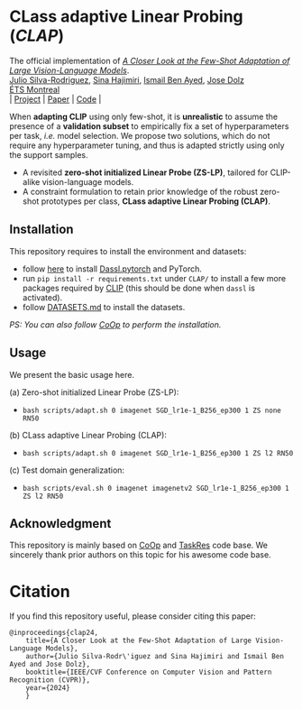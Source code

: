 # CLass adaptive Linear Probing (*CLAP*)
The official implementation of [*A Closer Look at the Few-Shot Adaptation of Large Vision-Language Models*](https://arxiv.org/abs/2312.12730).<br/>
[Julio Silva-Rodriguez](https://scholar.google.es/citations?user=1UMYgHMAAAAJ&hl),
[Sina Hajimiri](https://scholar.google.com/citations?user=C5k-mOYAAAAJ&hl),
[Ismail Ben Ayed](https://scholar.google.es/citations?user=29vyUccAAAAJ&hl),
[Jose Dolz](https://scholar.google.es/citations?user=yHQIFFMAAAAJ&hl)
<br/>
[ÉTS Montreal](https://liviamtl.ca/)
<br/>
| [Project](https://jusiro.github.io/projects/clap) | [Paper](https://arxiv.org/pdf/2312.12730.pdf) | [Code](https://github.com/jusiro/CLAP) |
<br/>

When **adapting CLIP** using only few-shot, it is **unrealistic** to assume the presence of a **validation subset** to empirically
fix a set of hyperparameters per task, *i.e.* model selection. We propose two solutions, which do not require any hyperparameter 
tuning, and thus is adapted strictly using only the support samples.

- A revisited **zero-shot initialized Linear Probe (ZS-LP)**, tailored for CLIP-alike vision-language models.
- A constraint formulation to retain prior knowledge of the robust zero-shot prototypes per class,
  **CLass adaptive Linear Probing (CLAP)**.

## Installation
This repository requires to install the environment and datasets:
- follow [here](https://github.com/KaiyangZhou/Dassl.pytorch#installation) to install [Dassl.pytorch](https://github.com/KaiyangZhou/Dassl.pytorch) and PyTorch.
- run `pip install -r requirements.txt` under `CLAP/` to install a few more packages required by [CLIP](https://github.com/openai/CLIP) (this should be done when `dassl` is activated).
- follow [DATASETS.md](DATASETS.md) to install the datasets.

*PS: You can also follow [CoOp](https://github.com/KaiyangZhou/CoOp) to perform the installation.*

## Usage
We present the basic usage here.

(a) Zero-shot initialized Linear Probe (ZS-LP):
- `bash scripts/adapt.sh 0 imagenet SGD_lr1e-1_B256_ep300 1 ZS none RN50`

(b) CLass adaptive Linear Probing (CLAP):
- `bash scripts/adapt.sh 0 imagenet SGD_lr1e-1_B256_ep300 1 ZS l2 RN50`

(c) Test domain generalization:
- `bash scripts/eval.sh 0 imagenet imagenetv2 SGD_lr1e-1_B256_ep300 1 ZS l2 RN50`

## Acknowledgment
This repository is mainly based on [CoOp](https://github.com/KaiyangZhou/CoOp) and [TaskRes](https://github.com/geekyutao/TaskRes) code base. We sincerely thank prior authors on this topic for his awesome code base.

# Citation

If you find this repository useful, please consider citing this paper:
```
@inproceedings{clap24,
    title={A Closer Look at the Few-Shot Adaptation of Large Vision-Language Models},
    author={Julio Silva-Rodr\'iguez and Sina Hajimiri and Ismail Ben Ayed and Jose Dolz},
    booktitle={IEEE/CVF Conference on Computer Vision and Pattern Recognition (CVPR)},
    year={2024}
    }
